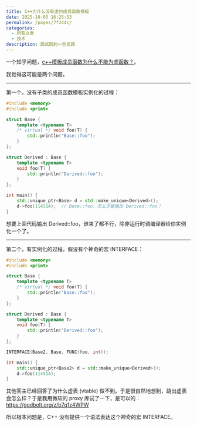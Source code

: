 ```yaml
---
title: C++为什么没有虚的成员函数模板
date: 2025-10-05 16:25:53
permalink: /pages/7f244c/
categories:
  - 所有文章
  - 技术
description: 面试题的一些思路
---
```


一个知乎问题，[c++模板成员函数为什么不能为虚函数？](https://www.zhihu.com/question/474773455)。

我觉得这可能是两个问题。

***

第一个，没有子类的成员函数模板实例化的过程：

```cpp
#include <memory>
#include <print>

struct Base {
    template <typename T>
    /* virtual */ void foo(T) {
        std::println("Base::foo");
    }
};

struct Derived : Base {
    template <typename T>
    void foo(T) {
        std::println("Derived::foo");
    }
};

int main() {
    std::unique_ptr<Base> d = std::make_unique<Derived>();
    d->foo(114514);  // Base::foo，怎么才能输出 Derived::foo？
}
```

想要上面代码输出 Derived::foo，谁来了都不行，除非运行时调编译器给你实例化一个了。

***

第二个，有实例化的过程，假设有个神奇的宏 INTERFACE：

```cpp
#include <memory>
#include <print>

struct Base {
    template <typename T>
    /* virtual */ void foo(T) {
        std::println("Base::foo");
    }
};

struct Derived : Base {
    template <typename T>
    void foo(T) {
        std::println("Derived::foo");
    }
};

INTERFACE(Base2, Base, FUNC(foo, int));

int main() {
    std::unique_ptr<Base2> d = std::make_unique<Derived>();
    d->foo(114514);
}
```

其他答主已经回答了为什么虚表 (vtable) 做不到。于是很自然地想到，跳出虚表会怎么样？于是我用微软的 proxy 库试了一下，是可以的：<https://godbolt.org/z/b7q1z4WPW>

所以根本问题是，C++ 没有提供一个语法表达这个神奇的宏 INTERFACE。
